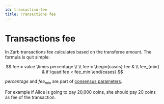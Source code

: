 ```yaml
---
id: transaction-fee
title: Transactions fee
---
```


# Transactions fee

In Zarb transactions fee calculates based on the transferee amount. The formula is quit simple:

$$
fee = value \times percentage
\\
\\
fee =
\begin{cases}
fee & \\
fee_{min} & if \quad fee < fee_min
\end{cases}
$$

$percentage$ and $fee_{min}$ are part of [consensus parameters](./learn-params.md).


For example if Alice is going to pay 20,000 coins, she should pay 20 coins as fee of the transaction.

